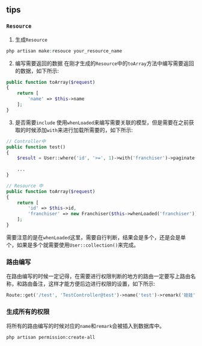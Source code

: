 ## **tips**

### `Resource`
1. 生成`Resource`
```php
php artisan make:resouce your_resource_name
```
2. 编写需要返回的数据
在刚才生成的`Resource`中的`toArray`方法中编写需要返回的数据，如下所示:
```php
public function toArray($request)
{
    return [
        'name' => $this->name
    ];
}
```
3. 是否需要`include`
使用`whenLoaded`来编写需要关联的模型，但是需要在之前获取的时候添加`with`来进行加载所需要的，如下所示:

```php
// Controller中
public function test()
{
    $result = User::where('id', '>=', 1)->with('franchiser')->paginate(10);
    
    ...
}

// Resource 中
public function toArray($request)
{
    return [
        'id' => $this->id,
        'franchiser' => new Franchiser($this->whenLoaded('franchiser'))
    ];
}
```
需要注意的是在`whenLoaded`这里，需要自行判断，结果会是多个，还是会是单个，如果是多个就需要使用`User::collection()`来完成。

### 路由编写
在路由编写的时候一定记得，在需要进行权限判断的地方的路由一定要写上路由名称，和路由备注，这样才能方便后边进行权限的设置，如下所示:
```php
Route::get('/test', 'TestController@test')->name('test')->remark('娃娃');
```

### 生成所有的权限
将所有的路由编写的时候对应的`name`和`remark`会被插入到数据库中。
```shell
php artisan permission:create-all
```
